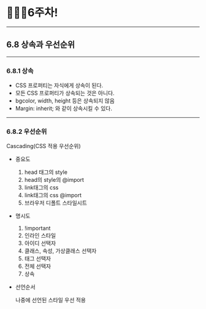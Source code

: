 # 👨🏽‍💻6주차!

***

## 6.8 상속과 우선순위

***

### 6.8.1 상속

* CSS 프로퍼티는 자식에게 상속이 된다.
* 모든 CSS 프로퍼티가 상속되는 것은 아니다.
* bgcolor, width, height 등은 상속되지 않음
* Margin: inherit; 와 같이 상속시킬 수 있다.

***

### 6.8.2 우선순위

Cascading(CSS 적용 우선순위)

* 중요도

  1. head 태그의 style 
  2. head의 style의 @import
  3. link태그의 css
  4. link태그의 css @import
  5. 브라우저 디폴트 스타일시트

* 명시도

  1. !important
  2. 인라인 스타일
  3. 아이디 선택자
  4. 클래스, 속성, 가상클래스 선택자
  5. 태그 선택자
  6. 전체 선택자
  7. 상속

* 선언순서

  나중에 선언된 스타일 우선 적용

  